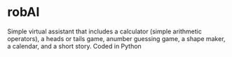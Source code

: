 # robAI
Simple virtual assistant that includes a calculator (simple arithmetic operators), a heads or tails game, anumber guessing game, a shape maker, a calendar, and a short story.
Coded in Python

